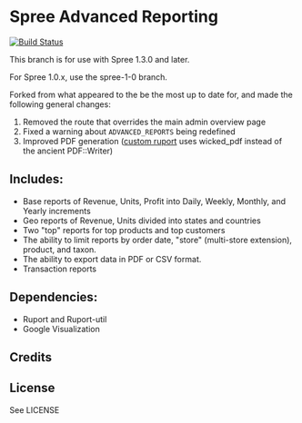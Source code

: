 Spree Advanced Reporting
========================
[![Build Status](https://travis-ci.org/westonplatter/spree_advanced_reporting.png?branch=master)](https://travis-ci.org/westonplatter/spree_advanced_reporting)

This branch is for use with Spree 1.3.0 and later.

For Spree 1.0.x, use the spree-1-0 branch.

Forked from what appeared to the be the most up to date for, and made the following general changes:

1. Removed the route that overrides the main admin overview page
2. Fixed a warning about ```ADVANCED_REPORTS``` being redefined
3. Improved PDF generation ([custom ruport](http://github.com/iloveitaly/ruport/tree/wicked-pdf) uses wicked_pdf instead of the ancient PDF::Writer)

## Includes:
* Base reports of Revenue, Units, Profit into Daily, Weekly, Monthly, and Yearly increments
* Geo reports of Revenue, Units divided into states and countries
* Two "top" reports for top products and top customers
* The ability to limit reports by order date, "store" (multi-store extension), product, and taxon.
* The ability to export data in PDF or CSV format.
* Transaction reports

## Dependencies:
* Ruport and Ruport-util
* Google Visualization

## Credits  

## License  
See LICENSE
